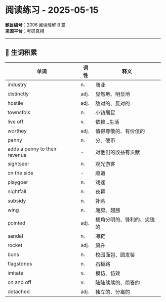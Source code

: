 # 阅读练习 - 2025-05-15

**题目编号**：2006 阅读理解 B 篇  
**来源平台**：考研真相 

---

## 📌 生词积累

| 单词     | 词性  | 释义         |                                 
|----------|-------|--------------|
| industry  | n.  | 商业  | 
| distinctly   | adj.    | 显然地、明显地   |
| hostile | adj. | 敌对的、反对的 |
| townsfolk | n. | 小镇居民  |
| live off | v. |  依赖...生活 |
| worthey | adj. | 值得尊敬的、有价值的 |
| penny | n. | 分、硬币 |
| adds a penny to their revenue |  - | 对他们的收益有贡献 |
| sightseer | n. | 观光游客 |
| on the side | - | 顺道 |
| playgoer | n. | 戏迷 |
| nightfall | n. | 夜幕  |
| subsidy | n. | 补贴  |
| wing |  n. | 厢房、翅膀 |
| pointed | adj. | 棱角分明的、锋利的、尖锐的 |
| sandal | n. | 凉鞋 |
| rocket | adj. | 飙升 |
| buns | n. | 校园面包、圆发髻 |
| flagstones | n. | 石板路 |
| imitate | v. | 模仿、仿效 |
| on and off | v. | 陆陆续续的、简答的 |
| detached | adj. | 独立的、分离的 |
